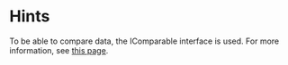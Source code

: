# Hints
To be able to compare data, the IComparable interface is used.
For more information, see [this page](https://msdn.microsoft.com/en-us/library/system.icomparable(v=vs.110).aspx).

